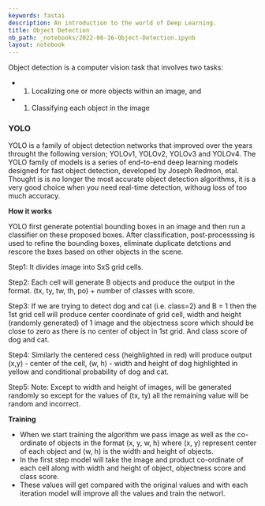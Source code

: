 ```yaml
---
keywords: fastai
description: An introduction to the world of Deep Learning.
title: Object Detection
nb_path: _notebooks/2022-06-16-Object-Detection.ipynb
layout: notebook
---
```


<!--
#################################################
### THIS FILE WAS AUTOGENERATED! DO NOT EDIT! ###
#################################################
# file to edit: _notebooks/2022-06-16-Object-Detection.ipynb
-->

<div class="container" id="notebook-container">
        
<div class="cell border-box-sizing text_cell rendered"><div class="inner_cell">
<div class="text_cell_render border-box-sizing rendered_html">
<p>Object detection is a computer vision task that involves two tasks:</p>
<ul>
<li><ol>
<li>Localizing one or more objects within an image, and </li>
</ol>
</li>
<li><ol>
<li>Classifying each object in the image</li>
</ol>
</li>
</ul>

</div>
</div>
</div>
<div class="cell border-box-sizing text_cell rendered"><div class="inner_cell">
<div class="text_cell_render border-box-sizing rendered_html">
<h3 id="YOLO">YOLO<a class="anchor-link" href="#YOLO"> </a></h3>
</div>
</div>
</div>
<div class="cell border-box-sizing text_cell rendered"><div class="inner_cell">
<div class="text_cell_render border-box-sizing rendered_html">
<p>YOLO is a family of object detection networks that improved over the years throught the following version; YOLOv1, YOLOv2, YOLOv3 and YOLOv4. The YOLO family of models is a series of end-to-end deep learning models designed for fast object detection, developed by Joseph Redmon, etal. Thought is is no longer the most accurate object detection algorithms, it is a very good choice when you need real-time detection, withoug loss of too much accuracy.</p>

</div>
</div>
</div>
<div class="cell border-box-sizing text_cell rendered"><div class="inner_cell">
<div class="text_cell_render border-box-sizing rendered_html">
<p><strong>How it works</strong></p>

</div>
</div>
</div>
<div class="cell border-box-sizing text_cell rendered"><div class="inner_cell">
<div class="text_cell_render border-box-sizing rendered_html">
<p>YOLO first generate potential bounding boxes in an image and then run a classifier on these proposed boxes. 
After classification, post-processsing is used to refine the bounding boxes, eliminate duplicate detctions and rescore the bxes based on other 
objects in the scene.</p>

</div>
</div>
</div>
<div class="cell border-box-sizing text_cell rendered"><div class="inner_cell">
<div class="text_cell_render border-box-sizing rendered_html">
<p>Step1: It divides image into SxS grid cells.</p>
<p>Step2: Each cell will generate B objects and produce the output in the format. (tx, ty, tw, th, po) + number of classes with score.</p>
<p>Step3: If we are trying to detect dog and cat (i.e. class=2) and B = 1 then the 1st grid cell will produce center coordinate of grid cell, width and height (randomly generated) of 1 image and the objectness score which should be close to zero as there is no center of object in 1st grid. And class score of dog and cat.</p>
<p>Step4: Similarly the centered cess (heighlighted in red) will produce output (x,y) - center of the cell, (w, h) - width and height of dog highlighted in yellow and conditional probability of dog and cat.</p>
<p>Step5: Note: Except to width and height of images, will be generated randomly so except for the values of (tx, ty) all the remaining value will be random and incorrect.</p>

</div>
</div>
</div>
<div class="cell border-box-sizing text_cell rendered"><div class="inner_cell">
<div class="text_cell_render border-box-sizing rendered_html">
<p><strong>Training</strong></p>

</div>
</div>
</div>
<div class="cell border-box-sizing text_cell rendered"><div class="inner_cell">
<div class="text_cell_render border-box-sizing rendered_html">
<ul>
<li>When we start training the algorithm we pass image as well as the co-ordinate of objects in the format (x, y, w, h) where (x, y) represent center of each object and (w, h) is the width and height of objects. </li>
<li>In the first step model will take the image and product co-ordinate of each cell along with width and height of object, objectness score and class score. </li>
<li>These values will get compared with the original values and with each iteration model will improve all the values and train the networl.</li>
</ul>

</div>
</div>
</div>
</div>
 

